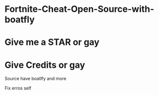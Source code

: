 # Fortnite-Cheat-Open-Source-with-boatfly
# Give me a STAR or gay
# Give Credits or gay
Source have boatlfy and more

Fix erros self

